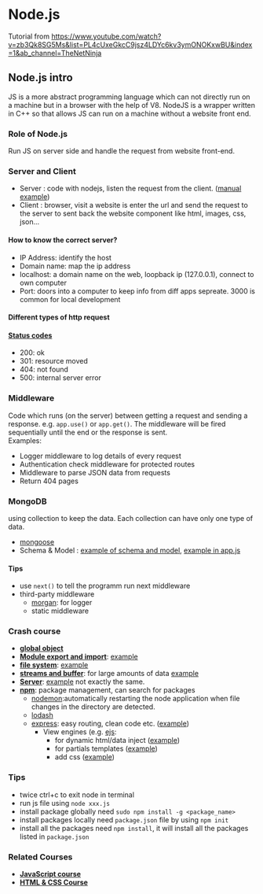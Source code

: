 # Node.js

Tutorial from https://www.youtube.com/watch?v=zb3Qk8SG5Ms&list=PL4cUxeGkcC9jsz4LDYc6kv3ymONOKxwBU&index=1&ab_channel=TheNetNinja

## Node.js intro

JS is a more abstract programming language which can not directly run on a machine but in a browser with the help of V8. NodeJS is a wrapper written in C++ so that allows JS can run on a machine without a website front end.

### Role of Node.js

Run JS on server side and handle the request from website front-end.

### Server and Client

- Server : code with nodejs, listen the request from the client. ([manual example](./node-crash-course/server.js))
- Client : browser, visit a website is enter the url and send the request to the server to sent back the website component like html, images, css, json...

#### How to know the correct server?

- IP Address: identify the host
- Domain name: map the ip address
- localhost: a domain name on the web, loopback ip (127.0.0.1), connect to own computer
- Port: doors into a computer to keep info from diff apps sepreate. 3000 is common for local development

#### Different types of http request

#### [Status codes](https://developer.mozilla.org/en-US/docs/Web/HTTP/Status)

- 200: ok
- 301: resource moved
- 404: not found
- 500: internal server error

### Middleware

Code which runs (on the server) between getting a request and sending a response. e.g. `app.use()` or `app.get()`. The middleware will be fired sequentially until the end or the response is sent.  
Examples:

- Logger middleware to log details of every request
- Authentication check middleware for protected routes
- Middleware to parse JSON data from requests
- Return 404 pages

### MongoDB

using collection to keep the data. Each collection can have only one type of data.

- [mongoose](https://mongoosejs.com/)
- Schema & Model : [example of schema and model](./node-crash-course/models/), [example in app.js](./node-crash-course/app.js)

#### Tips

- use `next()` to tell the programm run next middleware
- third-party middleware
  - [morgan](https://www.npmjs.com/package/morgan): for logger
  - static middleware

### Crash course

- [**global object**](https://www.geeksforgeeks.org/node-js-global-objects/#:~:text=server%2Dside%20scripting.-,Node.,without%20importing%20any%20particular%20module.)
- [**Module export and import**](https://adrianmejia.com/getting-started-with-node-js-modules-require-exports-imports-npm-and-beyond/): [example](./node-crash-course/modules.js)
- [**file system**](https://nodejs.org/api/fs.html): [example](./node-crash-course/files.js)
- [**streams and buffer**](https://nodesource.com/blog/understanding-streams-in-nodejs/): for large amounts of data [example](./node-crash-course/streams.js)
- [**Server**](https://www.digitalocean.com/community/tutorials/how-to-create-a-web-server-in-node-js-with-the-http-module#step-1-creating-a-basic-http-server): [example](./node-crash-course/server.js) not exactly the same.
- [**npm**](https://www.npmjs.com/): package management, can search for packages
  - [nodemon](https://www.npmjs.com/package/nodemon):automatically restarting the node application when file changes in the directory are detected.
  - [lodash](https://lodash.com/)
  - [express](http://expressjs.com/): easy routing, clean code etc. ([example](./node-crash-course/app.js))
    - View engines (e.g. [ejs](https://ejs.co/):
      - for dynamic html/data inject ([example](./node-crash-course/app.js))
      - for partials templates ([example](./node-crash-course/views/partials/))
      - add css ([example](./node-crash-course/views/partials/head.ejs))

### Tips

- twice ctrl+c to exit node in terminal
- run js file using `node xxx.js`
- install package globally need `sudo npm install -g <package_name>`
- install packages locally need `package.json` file by using `npm init`
- install all the packages need `npm install`, it will install all the packages listed in `package.json`

### Related Courses

- [**JavaScript course**](https://www.youtube.com/playlist?list=PL4cUxeGkcC9haFPT7J25Q9GRB_ZkFrQAc)
- [**HTML & CSS Course**](https://www.youtube.com/playlist?list=PL4cUxeGkcC9ivBf_eKCPIAYXWzLlPAm6G)
